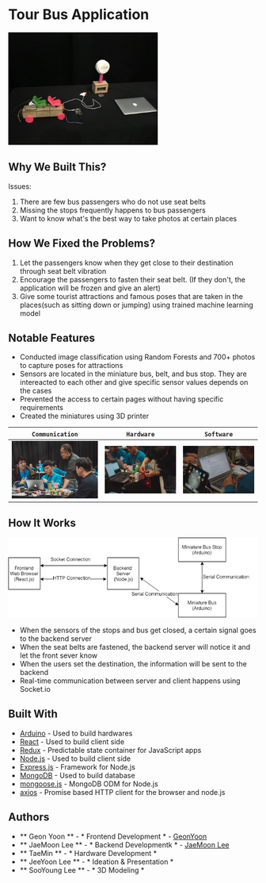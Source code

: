 # Tour Bus Application

<img src="images/output.jpeg" width="60%" style="text-align: center;">

## Why We Built This?
Issues: 
1. There are few bus passengers who do not use seat belts
2. Missing the stops frequently happens to bus passengers
3. Want to know what's the best way to take photos at certain places

## How We Fixed the Problems? 
1. Let the passengers know when they get close to their destination through seat belt vibration
2. Encourage the passengers to fasten their seat belt. (If they don't, the application will be frozen and give an alert)
3. Give some tourist attractions and famous poses that are taken in the places(such as sitting down or jumping) using trained machine learning model 

## Notable Features
- Conducted image classification using Random Forests and 700+ photos to capture poses for attractions
- Sensors are located in the miniature bus, belt, and bus stop. They are intereacted to each other and give specific sensor values depends on the cases
- Prevented the access to certain pages without having specific requirements 
- Created the miniatures using 3D printer

| `Communication` | `Hardware` | `Software` | 
| --- | --- | --- | 
| ![Communication](images/p1.jpg) | ![Hardware](images/p2.jpg) | ![Software](images/p3.jpg) | 

## How It Works
![System Map](images/tourbus.png)
- When the sensors of the stops and bus get closed, a certain signal goes to the backend server
- When the seat belts are fastened, the backend server will notice it and let the front sever know
- When the users set the destination, the information will be sent to the backend 
- Real-time communication between server and client happens using Socket.io




## Built With

* [Arduino](https://www.arduino.cc/) - Used to build hardwares 
* [React](https://reactjs.org/) - Used to build client side
* [Redux](http://redux.js.org/docs/basics/UsageWithReact.html) - Predictable state container for JavaScript apps
* [Node.js](https://nodejs.org/en/) - Used to build client side 
* [Express.js](http://expressjs.com/) - Framework for Node.js
* [MongoDB](https://www.mongodb.com/) - Used to build database 
* [mongoose.js](http://mongoosejs.com/) - MongoDB ODM for Node.js
* [axios](https://www.npmjs.com/package/axios) - Promise based HTTP client for the browser and node.js

## Authors

* ** Geon Yoon ** - * Frontend Development * - [GeonYoon](https://github.com/GeonYoon)
* ** JaeMoon Lee ** - * Backend Developmentk * - [JaeMoon Lee](https://github.com/ERTuringLee)
* ** TaeMin ** - * Hardware Development * 
* ** JeeYoon Lee ** - * Ideation & Presentation * 
* ** SooYoung Lee ** - * 3D Modeling * 




